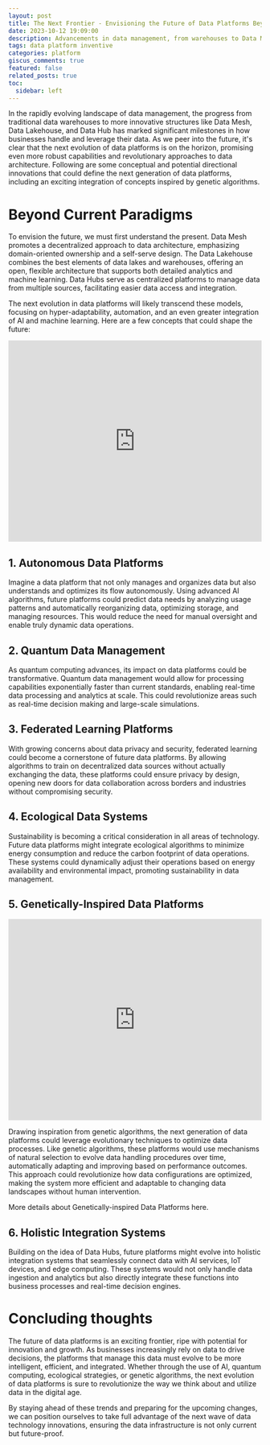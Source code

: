 ```yaml
---
layout: post
title: The Next Frontier - Envisioning the Future of Data Platforms Beyond Data Mesh, Data Lakehouse, and Data Hub/Fabric
date: 2023-10-12 19:09:00
description: Advancements in data management, from warehouses to Data Mesh and Lakehouse, signal a shift toward more adaptive platforms like, Quantum Data Management, Genetic algorithm concepts, etc.
tags: data platform inventive
categories: platform
giscus_comments: true
featured: false
related_posts: true
toc:
  sidebar: left
---
```


In the rapidly evolving landscape of data management, the progress from traditional data warehouses to more innovative structures like Data Mesh, Data Lakehouse, and Data Hub has marked significant milestones in how businesses handle and leverage their data.
As we peer into the future, it's clear that the next evolution of data platforms is on the horizon, promising even more robust capabilities and revolutionary approaches to data architecture. Following are some conceptual and potential directional innovations
that could define the next generation of data platforms, including an exciting integration of concepts inspired by genetic algorithms.

# Beyond Current Paradigms

To envision the future, we must first understand the present. Data Mesh promotes a decentralized approach to data architecture, emphasizing domain-oriented ownership and a self-serve design. The Data Lakehouse combines the best elements of data lakes and warehouses, offering an open, flexible architecture that supports both detailed analytics and machine learning. Data Hubs serve as centralized platforms to manage data from multiple sources, facilitating easier data access and integration.

The next evolution in data platforms will likely transcend these models, focusing on hyper-adaptability, automation, and an even greater integration of AI and machine learning. Here are a few concepts that could shape the future:

<iframe width="100%" height="400"
  src="https://www.youtube.com/embed/GWck6KxjwBQ" 
  frameborder="0" 
  allow="accelerometer; autoplay; encrypted-media; gyroscope; picture-in-picture" 
  allowfullscreen>
</iframe>
<br />

## 1. Autonomous Data Platforms

Imagine a data platform that not only manages and organizes data but also understands and optimizes its flow autonomously. Using advanced AI algorithms, future platforms could predict data needs by analyzing usage patterns and automatically reorganizing data, optimizing storage, and managing resources. This would reduce the need for manual oversight and enable truly dynamic data operations.

## 2. Quantum Data Management

As quantum computing advances, its impact on data platforms could be transformative. Quantum data management would allow for processing capabilities exponentially faster than current standards, enabling real-time data processing and analytics at scale. This could revolutionize areas such as real-time decision making and large-scale simulations.

## 3. Federated Learning Platforms

With growing concerns about data privacy and security, federated learning could become a cornerstone of future data platforms. By allowing algorithms to train on decentralized data sources without actually exchanging the data, these platforms could ensure privacy by design, opening new doors for data collaboration across borders and industries without compromising security.

## 4. Ecological Data Systems

Sustainability is becoming a critical consideration in all areas of technology. Future data platforms might integrate ecological algorithms to minimize energy consumption and reduce the carbon footprint of data operations. These systems could dynamically adjust their operations based on energy availability and environmental impact, promoting sustainability in data management.

## 5. Genetically-Inspired Data Platforms

<iframe width="100%" height="400"
  src="https://www.youtube.com/embed/MacVqujSXWE" 
  frameborder="0" 
  allow="accelerometer; autoplay; encrypted-media; gyroscope; picture-in-picture" 
  allowfullscreen>
</iframe>
<br />

Drawing inspiration from genetic algorithms, the next generation of data platforms could leverage evolutionary techniques to optimize data processes.
Like genetic algorithms, these platforms would use mechanisms of natural selection to evolve data handling procedures over time, automatically adapting and improving based on performance outcomes. This approach could revolutionize how data configurations are optimized, making the system more efficient and adaptable to changing data landscapes without human intervention.

More details about Genetically-inspired Data Platforms here.

## 6. Holistic Integration Systems

Building on the idea of Data Hubs, future platforms might evolve into holistic integration systems that seamlessly connect data with AI services, IoT devices, and edge computing. These systems would not only handle data ingestion and analytics but also directly integrate these functions into business processes and real-time decision engines.

# Concluding thoughts

The future of data platforms is an exciting frontier, ripe with potential for innovation and growth. As businesses increasingly rely on data to drive decisions, the platforms that manage this data must evolve to be more intelligent, efficient, and integrated. Whether through the use of AI, quantum computing, ecological strategies, or genetic algorithms, the next evolution of data platforms is sure to revolutionize the way we think about and utilize data in the digital age.

By staying ahead of these trends and preparing for the upcoming changes, we can position ourselves to take full advantage of the next wave of data technology innovations, ensuring the data infrastructure is not only current but future-proof.
